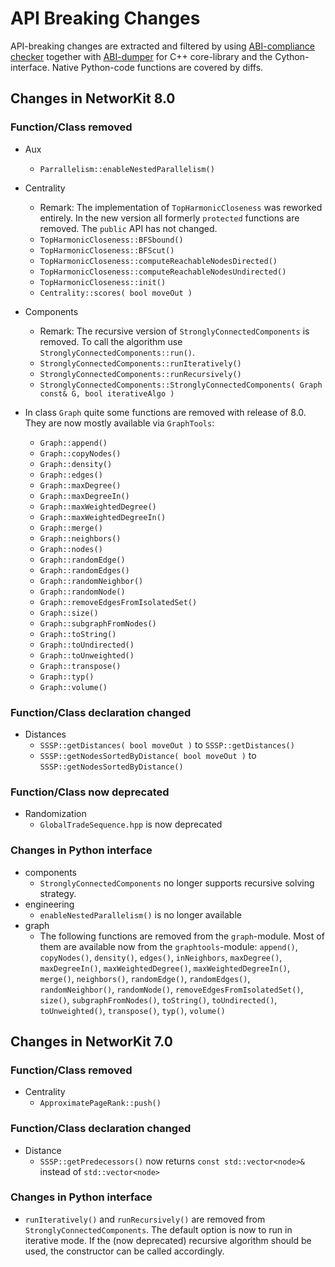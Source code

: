 
# API Breaking Changes

API-breaking changes are extracted and filtered by using [ABI-compliance checker](https://lvc.github.io/abi-compliance-checker/) together with [ABI-dumper](https://github.com/lvc/abi-dumper) for C++ core-library and the Cython-interface. Native Python-code functions are covered by diffs.

## Changes in NetworKit 8.0

### Function/Class removed

- Aux
  - `Parrallelism::enableNestedParallelism()` 

- Centrality
  - Remark: The implementation of `TopHarmonicCloseness` was reworked entirely. In the new version all formerly `protected` functions are removed. The `public` API has not changed.
  - `TopHarmonicCloseness::BFSbound()`
  - `TopHarmonicCloseness::BFScut()`
  - `TopHarmonicCloseness::computeReachableNodesDirected()`
  - `TopHarmonicCloseness::computeReachableNodesUndirected()`
  - `TopHarmonicCloseness::init()`
  - `Centrality::scores( bool moveOut )`

- Components
  - Remark: The recursive version of `StronglyConnectedComponents` is removed. To call the algorithm use `StronglyConnectedComponents::run()`.
  - `StronglyConnectedComponents::runIteratively()`
  - `StronglyConnectedComponents::runRecursively()`
  - `StronglyConnectedComponents::StronglyConnectedComponents( Graph const& G, bool iterativeAlgo )`

- In class `Graph` quite some functions are removed with release of 8.0. They are now mostly available via `GraphTools`:
  - `Graph::append()`
  - `Graph::copyNodes()`
  - `Graph::density()`
  - `Graph::edges()`
  - `Graph::maxDegree()`
  - `Graph::maxDegreeIn()`
  - `Graph::maxWeightedDegree()`
  - `Graph::maxWeightedDegreeIn()`
  - `Graph::merge()`
  - `Graph::neighbors()`
  - `Graph::nodes()`
  - `Graph::randomEdge()`
  - `Graph::randomEdges()`
  - `Graph::randomNeighbor()`
  - `Graph::randomNode()`
  - `Graph::removeEdgesFromIsolatedSet()`
  - `Graph::size()`
  - `Graph::subgraphFromNodes()`
  - `Graph::toString()`
  - `Graph::toUndirected()`
  - `Graph::toUnweighted()`
  - `Graph::transpose()`
  - `Graph::typ()`
  - `Graph::volume()`


### Function/Class declaration changed

- Distances
  - `SSSP::getDistances( bool moveOut )` to `SSSP::getDistances()`
  - `SSSP::getNodesSortedByDistance( bool moveOut )` to `SSSP::getNodesSortedByDistance()`


### Function/Class now deprecated

- Randomization
  - `GlobalTradeSequence.hpp` is now deprecated

### Changes in Python interface

- components
  - `StronglyConnectedComponents` no longer supports recursive solving strategy.
- engineering
  - `enableNestedParallelism()` is no longer available
- graph
  - The following functions are removed from the `graph`-module. Most of them are available now from the `graphtools`-module:
  `append()`, `copyNodes()`, `density()`, `edges()`, `inNeighbors`, `maxDegree()`, `maxDegreeIn()`, `maxWeightedDegree()`, `maxWeightedDegreeIn()`, `merge()`, `neighbors()`, `randomEdge()`, `randomEdges()`, `randomNeighbor()`, `randomNode()`, `removeEdgesFromIsolatedSet()`, `size()`, `subgraphFromNodes()`, `toString()`, `toUndirected()`, `toUnweighted()`, `transpose()`, `typ()`, `volume()`

## Changes in NetworKit 7.0

### Function/Class removed

- Centrality
  - `ApproximatePageRank::push()`


### Function/Class declaration changed

- Distance
  - `SSSP::getPredecessors()` now returns `const std::vector<node>&` instead of `std::vector<node>`


### Changes in Python interface

- `runIteratively()` and `runRecursively()` are removed from `StronglyConnectedComponents`. The default option is now to run in iterative mode. If the (now deprecated) recursive algorithm should be used, the constructor can be called accordingly.
